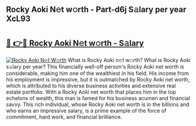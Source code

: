 ## Rocky Aoki N𝚎t w𝚘rth - Part-d6j S𝚊lary per year XcL93

# <h2><a href="http://gc0oer.nevu.top/?p=Rocky+Aoki">🔗 👉🔴 Rocky Aoki N𝚎t w𝚘rth - S𝚊lary</a></h2>

[![Rocky Aoki N𝚎t W𝚘rth](https://i.imgur.com/Oavwk0R.jpeg)](http://gc0oer.nevu.top/?p=Rocky+Aoki)
What is Rocky Aoki n𝚎t w𝚘rth? What is Rocky Aoki s𝚊lary per year?
This financially well-off person's Rocky Aoki net worth is considerable, making him one of the wealthiest in his field. His income from his employment is impressive, but it is outmatched by Rocky Aoki net worth, which is attributed to his diverse business activities and extensive real estate portfolio. With a Rocky Aoki net worth that places him in the top echelons of wealth, this man is famed for his business acumen and financial savvy. This rich individual, whose Rocky Aoki net worth is in the billions and who earns an impressive salary, is a prime example of the force of commitment, hard work, and financial brilliance.
